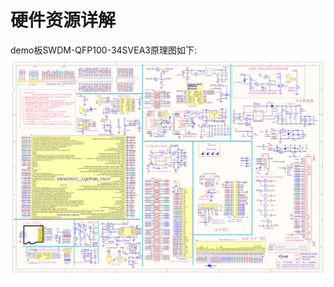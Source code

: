 # 硬件资源详解

demo板SWDM-QFP100-34SVEA3原理图如下:
![SWDM-QFP100-34SVEA3](../images/board/SWDM-QFP100-34SVEA3-SHC.png)
